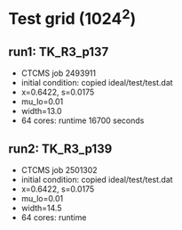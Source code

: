 # Test grid (1024<sup>2</sup>)

## run1: TK_R3_p137
* CTCMS job 2493911
* initial condition: copied ideal/test/test.dat
* x=0.6422, s=0.0175
* mu_lo=0.01
* width=13.0
* 64 cores: runtime 16700 seconds

## run2: TK_R3_p139
* CTCMS job 2501302
* initial condition: copied ideal/test/test.dat
* x=0.6422, s=0.0175
* mu_lo=0.01
* width=14.5
* 64 cores: runtime
	
